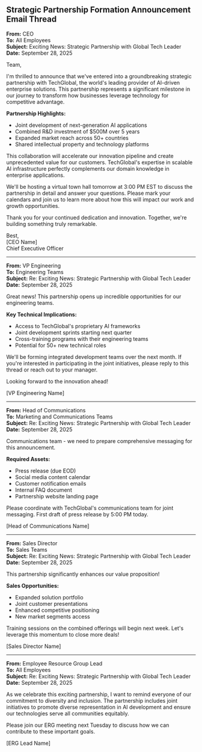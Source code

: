 ## Strategic Partnership Formation Announcement Email Thread

**From:** CEO  
**To:** All Employees  
**Subject:** Exciting News: Strategic Partnership with Global Tech Leader  
**Date:** September 28, 2025  

Team,

I'm thrilled to announce that we've entered into a groundbreaking strategic partnership with TechGlobal, the world's leading provider of AI-driven enterprise solutions. This partnership represents a significant milestone in our journey to transform how businesses leverage technology for competitive advantage.

**Partnership Highlights:**
- Joint development of next-generation AI applications
- Combined R&D investment of $500M over 5 years
- Expanded market reach across 50+ countries
- Shared intellectual property and technology platforms

This collaboration will accelerate our innovation pipeline and create unprecedented value for our customers. TechGlobal's expertise in scalable AI infrastructure perfectly complements our domain knowledge in enterprise applications.

We'll be hosting a virtual town hall tomorrow at 3:00 PM EST to discuss the partnership in detail and answer your questions. Please mark your calendars and join us to learn more about how this will impact our work and growth opportunities.

Thank you for your continued dedication and innovation. Together, we're building something truly remarkable.

Best,  
[CEO Name]  
Chief Executive Officer

---

**From:** VP Engineering  
**To:** Engineering Teams  
**Subject:** Re: Exciting News: Strategic Partnership with Global Tech Leader  
**Date:** September 28, 2025  

Great news! This partnership opens up incredible opportunities for our engineering teams.

**Key Technical Implications:**
- Access to TechGlobal's proprietary AI frameworks
- Joint development sprints starting next quarter
- Cross-training programs with their engineering teams
- Potential for 50+ new technical roles

We'll be forming integrated development teams over the next month. If you're interested in participating in the joint initiatives, please reply to this thread or reach out to your manager.

Looking forward to the innovation ahead!

[VP Engineering Name]

---

**From:** Head of Communications  
**To:** Marketing and Communications Teams  
**Subject:** Re: Exciting News: Strategic Partnership with Global Tech Leader  
**Date:** September 28, 2025  

Communications team - we need to prepare comprehensive messaging for this announcement.

**Required Assets:**
- Press release (due EOD)
- Social media content calendar
- Customer notification emails
- Internal FAQ document
- Partnership website landing page

Please coordinate with TechGlobal's communications team for joint messaging. First draft of press release by 5:00 PM today.

[Head of Communications Name]

---

**From:** Sales Director  
**To:** Sales Teams  
**Subject:** Re: Exciting News: Strategic Partnership with Global Tech Leader  
**Date:** September 28, 2025  

This partnership significantly enhances our value proposition!

**Sales Opportunities:**
- Expanded solution portfolio
- Joint customer presentations
- Enhanced competitive positioning
- New market segments access

Training sessions on the combined offerings will begin next week. Let's leverage this momentum to close more deals!

[Sales Director Name]

---

**From:** Employee Resource Group Lead  
**To:** All Employees  
**Subject:** Re: Exciting News: Strategic Partnership with Global Tech Leader  
**Date:** September 28, 2025  

As we celebrate this exciting partnership, I want to remind everyone of our commitment to diversity and inclusion. The partnership includes joint initiatives to promote diverse representation in AI development and ensure our technologies serve all communities equitably.

Please join our ERG meeting next Tuesday to discuss how we can contribute to these important goals.

[ERG Lead Name]